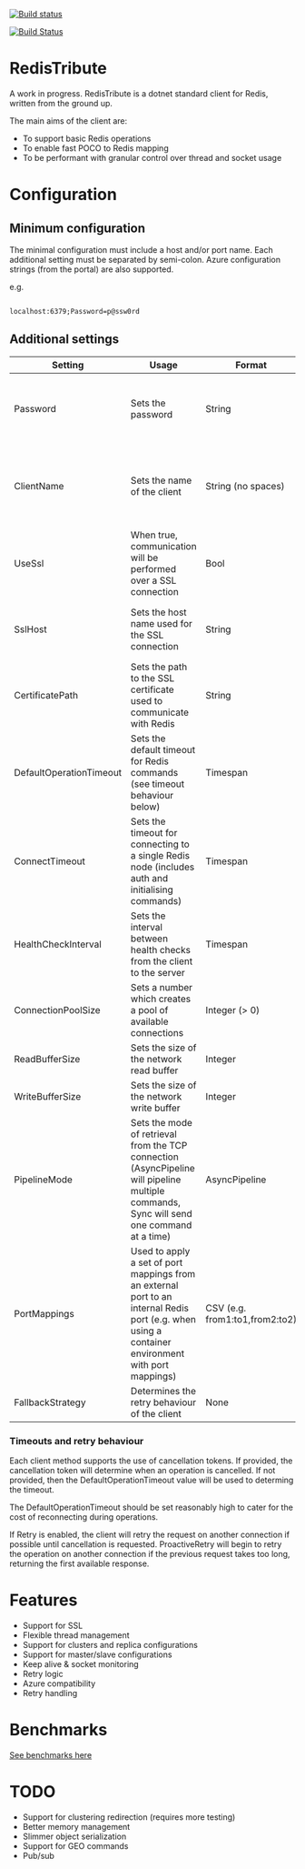 [![Build status](https://ci.appveyor.com/api/projects/status/0eagkgc04t1jvg1m?svg=true)](https://ci.appveyor.com/project/roberino/RedisTribute)

[![Build Status](https://travis-ci.org/roberino/RedisTribute.svg?branch=master)](https://travis-ci.org/roberino/RedisTribute)

# RedisTribute

A work in progress. RedisTribute is a dotnet standard client for Redis, written from the ground up.

The main aims of the client are:

* To support basic Redis operations
* To enable fast POCO to Redis mapping
* To be performant with granular control over thread and socket usage

# Configuration

## Minimum configuration

The minimal configuration must include a host and/or port name. Each additional setting must be separated by semi-colon. Azure configuration strings (from the portal) are also supported.

e.g.

```

localhost:6379;Password=p@ssw0rd

```

## Additional settings


| Setting                 | Usage                                                                                                                                             | Format                         | Notes                                                           |
|-------------------------|---------------------------------------------------------------------------------------------------------------------------------------------------|--------------------------------|-----------------------------------------------------------------|
| Password                | Sets the password                                                                                                                                 | String                         | Optional (required with requirepass option is used)             |
| ClientName              | Sets the name of the client                                                                                                                       | String (no spaces)             | Optional (will default to a combination of machine and process) |
| UseSsl                  | When true, communication will be performed over a SSL connection                                                                                  | Bool                           | Optional (required if an SSL channel is required)               |
| SslHost                 | Sets the host name used for the SSL connection                                                                                                    | String                         | Optional (will default to the Redis server host name)           |
| CertificatePath         | Sets the path to the SSL certificate used to communicate with Redis                                                                               | String                         | Optional (required if SSL enabled)                              |
| DefaultOperationTimeout | Sets the default timeout for Redis commands (see timeout behaviour below)                                                                         | Timespan                       | Optional                                                        |
| ConnectTimeout          | Sets the timeout for connecting to a single Redis node (includes auth and initialising commands)                                                  | Timespan                       | Optional                                                        |
| HealthCheckInterval	  | Sets the interval between health checks from the client to the server                                                                             | Timespan                       | Optional                                                        |
| ConnectionPoolSize      | Sets a number which creates a pool of available connections                                                                                       | Integer (> 0)                  | Optional (will default to 1)                                    |
| ReadBufferSize          | Sets the size of the network read buffer                                                                                                          | Integer                        | Optional                                                        |
| WriteBufferSize         | Sets the size of the network write buffer                                                                                                         | Integer                        | Optional                                                        |
| PipelineMode            | Sets the mode of retrieval from the TCP connection (AsyncPipeline will pipeline multiple commands, Sync will send one command at a time)          | AsyncPipeline|Sync             | Optional (defaults to AsyncPipeline)                            |
| PortMappings            | Used to apply a set of port mappings from an external port to an internal Redis port (e.g. when using a container environment with port mappings) | CSV (e.g. from1:to1,from2:to2) | Optional                                                        |
| FallbackStrategy        | Determines the retry behaviour of the client                                                                                                      | None|Retry|ProactiveRetry      | Optional (defaults to Retry)                                    |

### Timeouts and retry behaviour

Each client method supports the use of cancellation tokens. If provided, the cancellation token will determine when an operation is cancelled. If not provided, then the DefaultOperationTimeout value will be used to determing the timeout.

The DefaultOperationTimeout should be set reasonably high to cater for the cost of reconnecting during operations.

If Retry is enabled, the client will retry the request on another connection if possible until cancellation is requested. 
ProactiveRetry will begin to retry the operation on another connection if the previous request takes too long, returning the first available response.

# Features

* Support for SSL
* Flexible thread management
* Support for clusters and replica configurations
* Support for master/slave configurations
* Keep alive & socket monitoring
* Retry logic
* Azure compatibility
* Retry handling

# Benchmarks

[See benchmarks here](docs/benchmarks/RedisTribute.Benchmarks.RedisClientBenchmarks-report-github.md)

# TODO

* Support for clustering redirection (requires more testing)
* Better memory management
* Slimmer object serialization
* Support for GEO commands
* Pub/sub